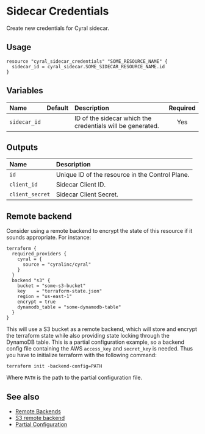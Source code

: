 # Sidecar Credentials

Create new credentials for Cyral sidecar.

## Usage

```hcl
resource "cyral_sidecar_credentials" "SOME_RESOURCE_NAME" {
  sidecar_id = cyral_sidecar.SOME_SIDECAR_RESOURCE_NAME.id
}
```

## Variables

| Name         | Default | Description                                                | Required |
| :----------- | :-----: | :--------------------------------------------------------  | :------: |
| `sidecar_id` |         | ID of the sidecar which the credentials will be generated. |   Yes    |

## Outputs

| Name            | Description                                     |
| :-------------- | :---------------------------------------------- |
| `id`            | Unique ID of the resource in the Control Plane. |
| `client_id`     | Sidecar Client ID.                              |
| `client_secret` | Sidecar Client Secret.                          |

## Remote backend
Consider using a remote backend to encrypt the state of this resource if it sounds appropriate. For instance:

```hcl
terraform {
  required_providers {
    cyral = {
      source = "cyralinc/cyral"
    }
  }
  backend "s3" {
    bucket = "some-s3-bucket"
    key    = "terraform-state.json"
    region = "us-east-1"
    encrypt = true
    dynamodb_table = "some-dynamodb-table"
  }
}
```

This will use a S3 bucket as a remote backend, which will store and encrypt the terraform state while also providing state locking through the DynamoDB table. This is a partial configuration example, so a backend config file containing the AWS `access_key` and `secret_key` is needed. Thus you have to initialize terraform with the following command:

```
terraform init -backend-config=PATH
```

Where `PATH` is the path to the partial configuration file.

## See also

- [Remote Backends](https://www.terraform.io/docs/language/settings/backends/remote.html)
- [S3 remote backend](https://www.terraform.io/docs/language/settings/backends/s3.html)
- [Partial Configuration](https://www.terraform.io/docs/language/settings/backends/configuration.html#partial-configuration)
